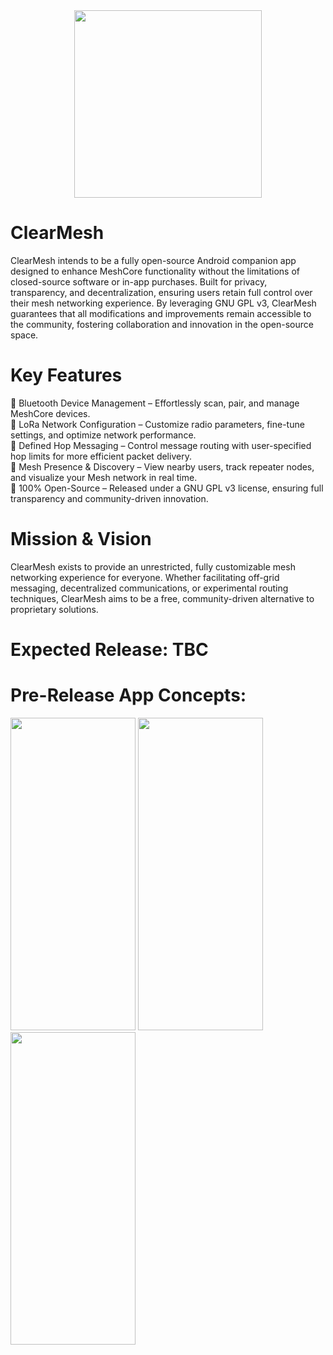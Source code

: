 <div align="center">
  <img src="https://github.com/user-attachments/assets/9cca3089-5638-46e4-98fc-154dc61ec727" width="300" height="300">
</div>

# ClearMesh
ClearMesh intends to be a fully open-source Android companion app designed to enhance MeshCore functionality without the limitations of closed-source software or in-app purchases. Built for privacy, transparency, and decentralization, ensuring users retain full control over their mesh networking experience. By leveraging GNU GPL v3, ClearMesh guarantees that all modifications and improvements remain accessible to the community, fostering collaboration and innovation in the open-source space.

# Key Features

🔹 Bluetooth Device Management – Effortlessly scan, pair, and manage MeshCore devices. <br />
🔹 LoRa Network Configuration – Customize radio parameters, fine-tune settings, and optimize network performance. <br />
🔹 Defined Hop Messaging – Control message routing with user-specified hop limits for more efficient packet delivery. <br />
🔹 Mesh Presence & Discovery – View nearby users, track repeater nodes, and visualize your Mesh network in real time. <br />
🔹 100% Open-Source – Released under a GNU GPL v3 license, ensuring full transparency and community-driven innovation. <br />

# Mission & Vision

ClearMesh exists to provide an unrestricted, fully customizable mesh networking experience for everyone. Whether facilitating off-grid messaging, decentralized communications, or experimental routing techniques, ClearMesh aims to be a free, community-driven alternative to proprietary solutions.

# Expected Release: TBC

# Pre-Release App Concepts:

<img src="https://github.com/user-attachments/assets/ec4e4d7f-1c0b-4d81-b39f-0fbd0b8ac90e" width="200" height="500">
<img src="https://github.com/user-attachments/assets/73e14c62-7e23-4a59-a76a-030c39a41aef" width="200" height="500">
<img src="https://github.com/user-attachments/assets/eedb8eef-46b8-4c4b-83ab-c5680996709e" width="200" height="500">

